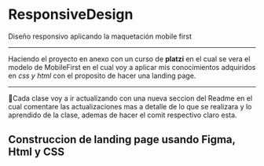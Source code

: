 # ResponsiveDesign

Diseño responsivo aplicando la maquetación mobile first

---
Haciendo el proyecto en anexo con un curso de **platzi** en el cual se vera el modelo de MobileFirst en el cual voy a aplicar mis conocimientos adquiridos en _css y html_ con el proposito de hacer una landing page.

---
📝Cada clase voy a ir actualizando con una nueva seccion del Readme en el cual comentare las actualizaciones mas a detalle de lo que se realizara y lo aprendido de la clase, ademas de hacer el comit respectivo claro esta.

## Construccion de landing page usando Figma, Html y CSS
